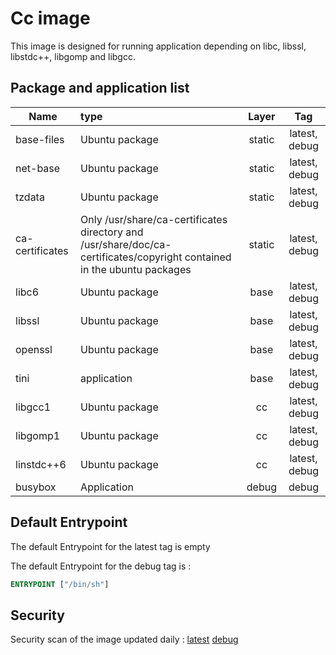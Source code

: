 # Cc image

This image is designed for running application depending on libc, libssl, libstdc++, libgomp and libgcc.

## Package and application list

| Name            | type                                                         | Layer  |      Tag      |
| --------------- | :----------------------------------------------------------- | :----: | :-----------: |
| base-files      | Ubuntu package                                               | static | latest, debug |
| net-base        | Ubuntu package                                               | static | latest, debug |
| tzdata          | Ubuntu package                                               | static | latest, debug |
| ca-certificates | Only /usr/share/ca-certificates directory and /usr/share/doc/ca-certificates/copyright contained in the ubuntu packages | static | latest, debug |
| libc6           | Ubuntu package                                               |  base  | latest, debug |
| libssl          | Ubuntu package                                               |  base  | latest, debug |
| openssl         | Ubuntu package                                               |  base  | latest, debug |
| tini            | application                                                  |  base  | latest, debug |
| libgcc1         | Ubuntu package                                               |   cc   | latest, debug |
| libgomp1        | Ubuntu package                                               |   cc   | latest, debug |
| linstdc++6      | Ubuntu package                                               |   cc   | latest, debug |
| busybox         | Application                                                  | debug  |     debug     |

## Default Entrypoint

The default Entrypoint for the latest tag is empty

The default Entrypoint for the debug tag is :

```dockerfile
ENTRYPOINT ["/bin/sh"]
```

## Security

Security scan of the image updated daily : [latest](../../security/table/cc_latest) [debug](../../security/table/cc_latest)

